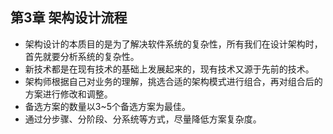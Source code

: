 ## 第3章 架构设计流程
- 架构设计的本质目的是为了解决软件系统的复杂性，所有我们在设计架构时，首先就要分析系统的复杂性。
- 新技术都是在现有技术的基础上发展起来的，现有技术又源于先前的技术。
- 架构师根据自己对业务的理解，挑选合适的架构模式进行组合，再对组合后的方案进行修改和调整。
- 备选方案的数量以3~5个备选方案为最佳。
- 通过分步骤、分阶段、分系统等方式，尽量降低方案复杂度。